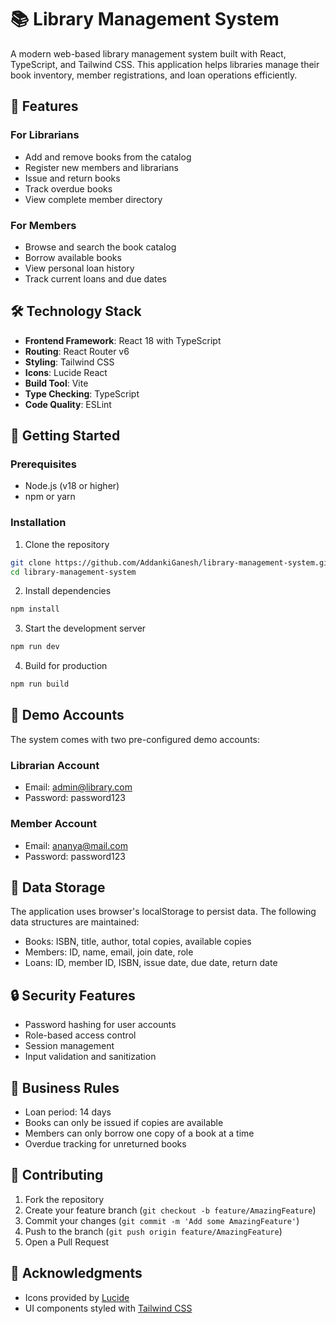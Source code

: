 # 📚 Library Management System

A modern web-based library management system built with React, TypeScript, and Tailwind CSS. This application helps libraries manage their book inventory, member registrations, and loan operations efficiently.

## 🌟 Features

### For Librarians
- Add and remove books from the catalog
- Register new members and librarians
- Issue and return books
- Track overdue books
- View complete member directory

### For Members
- Browse and search the book catalog
- Borrow available books
- View personal loan history
- Track current loans and due dates

## 🛠️ Technology Stack

- **Frontend Framework**: React 18 with TypeScript
- **Routing**: React Router v6
- **Styling**: Tailwind CSS
- **Icons**: Lucide React
- **Build Tool**: Vite
- **Type Checking**: TypeScript
- **Code Quality**: ESLint

## 🚀 Getting Started

### Prerequisites

- Node.js (v18 or higher)
- npm or yarn

### Installation

1. Clone the repository
```bash
git clone https://github.com/AddankiGanesh/library-management-system.git
cd library-management-system
```

2. Install dependencies
```bash
npm install
```

3. Start the development server
```bash
npm run dev
```

4. Build for production
```bash
npm run build
```

## 👥 Demo Accounts

The system comes with two pre-configured demo accounts:

### Librarian Account
- Email: admin@library.com
- Password: password123

### Member Account
- Email: ananya@mail.com
- Password: password123

## 💾 Data Storage

The application uses browser's localStorage to persist data. The following data structures are maintained:

- Books: ISBN, title, author, total copies, available copies
- Members: ID, name, email, join date, role
- Loans: ID, member ID, ISBN, issue date, due date, return date

## 🔒 Security Features

- Password hashing for user accounts
- Role-based access control
- Session management
- Input validation and sanitization

## 📝 Business Rules

- Loan period: 14 days
- Books can only be issued if copies are available
- Members can only borrow one copy of a book at a time
- Overdue tracking for unreturned books

## 🤝 Contributing

1. Fork the repository
2. Create your feature branch (`git checkout -b feature/AmazingFeature`)
3. Commit your changes (`git commit -m 'Add some AmazingFeature'`)
4. Push to the branch (`git push origin feature/AmazingFeature`)
5. Open a Pull Request



## 🙏 Acknowledgments

- Icons provided by [Lucide](https://lucide.dev/)
- UI components styled with [Tailwind CSS](https://tailwindcss.com/)
